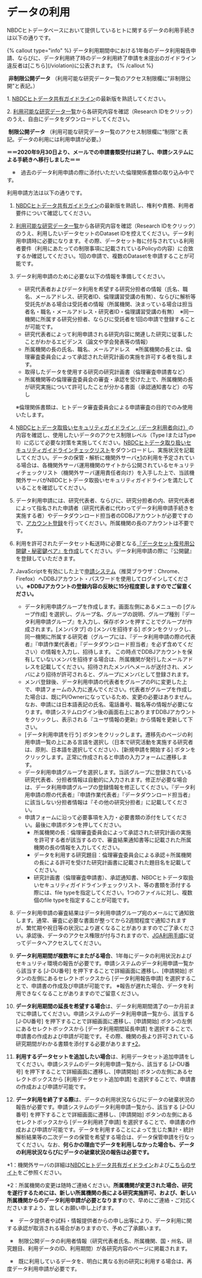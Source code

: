 # データの利用

NBDCヒトデータベースにおいて提供しているヒトに関するデータの利用手続きは以下の通りです。

{% callout type="info" %} データ利用期間中における1年毎のデータ利用報告申請、ならびに、データ利用終了時のデータ利用終了申請を未提出のガイドライン違反者は\[こちら\](/violation)に公表されます。 {% /callout %}

 **非制限公開データ** （利用可能な研究データ一覧のアクセス制限欄に”非制限公開”と表記。）

1. [NBDCヒトデータ共有ガイドライン](/guidelines/data-sharing-guidelines)の最新版を熟読してください。

2\. [利用可能な研究データ一覧](/data-use/all-researches)から各研究内容を確認（Research IDをクリック）のうえ、自由にデータをダウンロードしてください。

 **制限公開データ** （利用可能な研究データ一覧のアクセス制限欄に”制限”と表記。データの利用には利用申請が必要。）

**＝＝2020年9月30日より、メールでの申請書類受付は終了し、申請システムによる手続きへ移行しました＝＝**

　※　過去のデータ利用申請の際に添付いただいた倫理関係書類の取り込み中です。

利用申請方法は以下の通りです。

1.  [NBDCヒトデータ共有ガイドライン](/guidelines/data-sharing-guidelines)の最新版を熟読し、権利や責務、利用者要件について確認してください。
2.  [利用可能な研究データ一覧](/data-use/all-researches)から各研究内容を確認（Research IDをクリック）のうえ、利用したいデータセットのDataset IDを控えてください。データ利用申請時に必要になります。その際、データセット毎に付与されている利用者要件（利用にあたっての制限事項に記載されているPolicyの内容）に合致するか確認してください。1回の申請で、複数のDatasetを申請することが可能です。
3.  データ利用申請のために必要な以下の情報を準備してください。
    - 研究代表者およびデータ利用を希望する研究分担者の情報（氏名、職名、メールアドレス、研究者ID、倫理講習受講の有無）、ならびに解析等受託先がある場合は受託者の情報（所属機関、決まっている場合は担当者名・職名・メールアドレス・研究者ID・倫理講習受講の有無）　※同一機関に所属する研究分担者、ならびに受託者を1回の申請で登録することが可能です。
    - 研究代表者によって利用申請される研究内容に関連した研究に従事したことがわかるエビデンス（論文や学会発表等の情報）
    - 所属機関の長の氏名、職名、メールアドレス　※所属機関の長とは、倫理審査委員会によって承認された研究計画の実施を許可する者を指します。
    - 取得したデータを使用する研究の研究計画書（倫理審査申請書など）
    - 所属機関等の倫理審査委員会の審査・承認を受けた上で、所属機関の長が研究実施について許可したことが分かる書面（承認通知書など）の写し

    ※倫理関係書類は、ヒトデータ審査委員会による申請審査の目的でのみ使用いたします。

4.  [NBDCヒトデータ取扱いセキュリティガイドライン（データ利用者向け）](/guidelines/security-guidelines-for-users)の内容を確認し、使用したいデータのアクセス制限レベル（Type IまたはType II）に応じて必要な対策を実施してください。[NBDCヒトデータ取り扱いセキュリティガイドラインチェックリスト](/files/security_checklist_for_users.xlsx)をダウンロードし、実施状況を記載してください。データの保管・解析に機関外サーバ[\*1](#info1)の利用を予定されている場合は、各機関外サーバ運用機関のサイトから公開されているセキュリティチェックリスト（機関外サーバ運用責任者向け）を入手した上で、当該機関外サーバがNBDCヒトデータ取扱いセキュリティガイドラインを満たしていることを確認してください。
5.  データ利用申請には、研究代表者、ならびに、研究分担者の内、研究代表者によって指名された申請者（研究代表者に代わってデータ利用申請手続きを実施する者）やデータダウンロード担当者のDDBJアカウントが必要ですので、[アカウント登録](https://www.ddbj.nig.ac.jp/ddbj-account.html)を行ってください。所属機関の長のアカウントは不要です。
6.  利用を許可されたデータセット転送時に必要となる[『データセット復号用公開鍵・秘密鍵ペア』を作成](https://www.ddbj.nig.ac.jp/jga/download.html#key-for-decryption)してください。データ利用申請の際に『公開鍵』を登録していただきます。
7.  JavaScriptを有効にした上で[申請システム](https://humandbs.ddbj.nig.ac.jp/nbdc/application/)（推奨ブラウザ：Chrome、Firefox）へDDBJアカウント・パスワードを使用してログインしてください。**※DDBJアカウントの登録内容の反映に15分程度要しますのでご留意ください。**
    - データ利用申請グループを作成します。画面左側にあるメニューの \[グループ作成\] を選択し、グループ名、グループの説明、グループ種別『データ利用申請グループ』を入力し、保存ボタンを押すことでグループが作成されます。\[メンバタブ\] の \[メンバを招待する\] ボタンをクリックし、同一機関に所属する研究者（グループには、『データ利用申請の際の代表者』『申請作業代表者』『データダウンロード担当者』を必ず含めてください）の情報を入力し、招待します。 この時点でDDBJアカウントを保有していないメンバを招待する場合は、所属機関が発行したメールアドレスを記載してください。招待されたメンバへメールが送付され、メンバにより招待が許可されると、グループにメンバとして登録されます。
    - メンバ登録後、データ利用申請の代表者をグループのPIに変更した上で、申請フォームの入力に進んでください。代表者がグループを作成した場合は、既にPI/Ownerになっているため、変更の必要はありません。なお、申請には日本語表記の氏名、電話番号、職名等の情報が必要になります。申請システムログイン後の画面右上にありますDDBJアカウントをクリックし、表示される『ユーザ情報の更新』から情報を更新して下さい。
    - \[データ利用申請を行う\] ボタンをクリックします。遷移先のページの利用申請一覧の上にある言語を選択し（日本で研究活動を実施する研究者は、原則、日本語を選択してください）、\[新規申請を開始する\] ボタンをクリックします。正常に作成されると申請の入力フォームに遷移します。
    - データ利用申請グループを選択します。当該グループに登録されている研究代表者、分担者情報は自動的に入力されます。修正が必要な場合は、データ利用申請グループの登録情報を修正してください。『データ利用申請の際の代表者』『申請作業代表者』『データダウンロード担当者』に該当しない分担者情報は『その他の研究分担者』に記載してください。
    - 申請フォームに沿って必要事項を入力・必要書類の添付をしてください。最後に申請ボタンを押してください。
      - 所属機関の長：倫理審査委員会によって承認された研究計画の実施を許可する者が該当するので、審査結果通知書等に記載された所属機関の長の情報を入力してください。
      - データを利用する研究題目：倫理審査委員会による承認＋所属機関の長による許可を受けた研究計画書に記載された題目名を記載してください。
      - 研究計画書（倫理審査申請書）、承認通知書、NBDCヒトデータ取扱いセキュリティガイドラインチェックリスト、等の書類を添付する際には、file typeを指定してください。1つのファイルに対し、複数個のfile typeを指定することが可能です。
8.  データ利用申請の審査結果はデータ利用申請グループ宛のメールにて通知致します。通常、審査に必要な書面が整ってから2週間程度で通知されますが、繁忙期や祝日等の状況により遅くなることがありますのでご了承ください。承認後、データのアクセス権限が付与されますので、[JGA利用手順](https://www.ddbj.nig.ac.jp/jga/download.html)に従ってデータへアクセスしてください。
9.  **データ利用期間が複数年にまたがる場合**、1年毎にデータの利用状況およびセキュリティ環境の報告が必要です。申請システムのデータ利用申請一覧から該当する \[J-DU番号\] を押下することで詳細画面に遷移し、\[申請開始\] ボタンの左側にあるセレクトボックスから \[データ利用報告申請\] を選択することで、申請書の作成及び申請が可能です。 ※報告が遅れた場合、データを利用できなくなることがありますのでご留意ください。
10. **データ利用期間の延長を希望する場合**は、データ利用期間満了の一か月前までに申請してください。申請システムのデータ利用申請一覧から、該当する \[J-DU番号\] を押下することで詳細画面に遷移し、\[申請開始\] ボタンの左側にあるセレクトボックスから \[データ利用期間延長申請\] を選択することで、申請書の作成および申請が可能です。その際、機関の長より許可されている研究期間がわかる書類を添付する必要があります[\*2](#info2)。
11. **利用するデータセットを追加したい場合**は、利用データセット追加申請をしてください。申請システムのデータ利用申請一覧から、該当する \[J-DU番号\] を押下することで詳細画面に遷移し、\[申請開始\] ボタンの左側にあるセレクトボックスから \[利用データセット追加申請\] を選択することで、申請書の作成および申請が可能です。
12. **データ利用を終了する際**は、データの利用状況ならびにデータの破棄状況の報告が必要です。申請システムのデータ利用申請一覧から、該当する \[J-DU番号\] を押下することで詳細画面に遷移し、\[申請開始\] ボタンの左側にあるセレクトボックスから \[データ利用終了申請\] を選択することで、申請書の作成および申請が可能です。データを利用することによって生じた集計・統計解析結果等の二次データの保管を希望する場合は、データ保管申請を行なってください。なお、**何らかの理由でデータを利用しなかった場合も、データの利用状況ならびにデータの破棄状況の報告は必要です。**

\*1：機関外サーバの詳細は[NBDCヒトデータ共有ガイドライン](/guidelines/data-sharing-guidelines)および[こちらのサイト](/off-premise-server)をご参照ください。

\*2：所属機関の変更は随時ご連絡ください。**所属機関が変更された場合、研究を遂行するためには、新しい所属機関の長による研究実施許可、および、新しい所属機関からのデータ利用申請が必要となります**ので、早めにご連絡・ご対応くださいますよう、宜しくお願い申し上げます。

  ※　データ提供者や試料・情報提供者からの申し出等により、データ利用に関する承認が取消される場合がありますので、予めご了承願います。

  ※　制限公開データの利用者情報（研究代表者氏名、所属機関、国・州名、研究題目、利用データのID、利用期間）が各研究内容のページに掲載されます。

  ※　既に利用しているデータを、明白に異なる別の研究に利用する場合は、再度データ利用申請が必要です。
